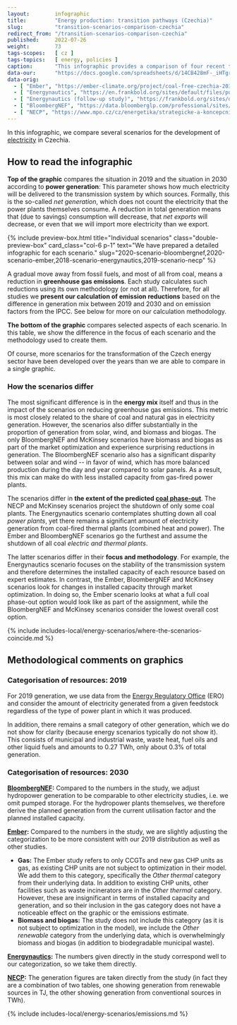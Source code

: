 ```yaml
---
layout:        infographic
title:         "Energy production: transition pathways (Czechia)"
slug:          "transition-scenarios-comparison-czechia"
redirect_from: "/transition-scenarios-comparison-czechia"
published:     2022-07-26
weight:        73
tags-scopes:   [ cz ]
tags-topics:   [ energy, policies ]
caption:       "This infographic provides a comparison of four recent transition scenarios for electricity production in Czechia by 2030. Each of these pathways has a strikingly different impact on reducing greenhouse gas emissions that are related to electricity generation. The scenarios also focus on different things and use different methodologies."
data-our:      "https://docs.google.com/spreadsheets/d/14CB428mF-_iHTgrLb2Dd0zJZ4xHUMdGhbr_FZ2fZy6k/edit"
data-orig:
  - [ "Ember", "https://ember-climate.org/project/coal-free-czechia-2030/" ]
  - [ "Energynautics", "https://en.frankbold.org/sites/default/files/publikace/czech_grid_without_coal_by_2030_fin_0.pdf" ]
  - [ "Energynautics (follow-up study)", "https://frankbold.org/sites/default/files/publikace/sensitivity_analysis_czech_grid_without_coal_by_2030.pdf" ]
  - [ "BloombergNEF", "https://data.bloomberglp.com/professional/sites/24/BNEF-white-paper-EU-coal-transition-Final-6-July.pdf" ]
  - [ "NECP", "https://www.mpo.cz/cz/energetika/strategicke-a-koncepcni-dokumenty/vnitrostatni-plan-ceske-republiky-v-oblasti-energetiky-a-klimatu--252016/" ]
---
```


In this infographic, we compare several scenarios for the development of [electricity](/topics/energy) in Czechia.

## How to read the infographic

**Top of the graphic** compares the situation in 2019 and the situation in 2030 according to **power generation**: This parameter shows how much electricity will be delivered to the transmission system by which sources. Formally, this is the so-called _net generation_, which does not count the electricity that the power plants themselves consume. A reduction in total generation means that (due to savings) consumption will decrease, that _net exports_ will decrease, or even that we will import more electricity than we export.

{% include preview-box.html
    title="Individual scenarios"
    class="double-preview-box"
    card_class="col-6 p-1"
    text="We have prepared a detailed infographic for each scenario."
    slug="2020-scenario-bloombergnef,2020-scenario-ember,2018-scenario-energynautics,2019-scenario-necp"
%}

A gradual move away from fossil fuels, and most of all from coal, means a reduction in **greenhouse gas emissions**. Each study calculates such reductions using its own methodology (or not at all). Therefore, for all studies we **present our calculation of emission reductions** based on the difference in generation mix between 2019 and 2030 and on emission factors from the IPCC. See below for more on our calculation methodology.

**The bottom of the graphic** compares selected aspects of each scenario. In this table, we show the difference in the focus of each scenario and the methodology used to create them.

Of course, more scenarios for the transformation of the Czech energy sector have been developed over the years than we are able to compare in a single graphic.<!--; more can be found in our [research](/2020-research-transformation-of-energy).-->

### How the scenarios differ

The most significant difference is in the **energy mix** itself and thus in the impact of the scenarios on reducing <glossary id="anthropogenicgreenhousegases">greenhouse gas emissions</glossary>. This metric is most closely related to the share of coal and natural gas in electricity generation. However, the scenarios also differ substantially in the proportion of generation from solar, wind, and biomass and biogas. The only BloombergNEF and McKinsey scenarios have biomass and biogas as part of the market optimization and experience surprising reductions in generation. The BloombergNEF scenario also has a significant disparity between solar and wind -- in favor of wind, which has more balanced production during the day and year compared to solar panels. As a result, this mix can make do with less installed capacity from gas-fired power plants.

The scenarios differ in **the extent of the predicted [coal phase-out](/infographics/coal-phase-out-eu)**. The NECP and McKinsey scenarios project the shutdown of only some coal plants. The Energynautics scenario contemplates shutting down all coal _power plants_, yet there remains a significant amount of electricity generation from coal-fired thermal plants (combined heat and power). The Ember and BloombergNEF scenarios go the furthest and assume the shutdown of all coal _electric and thermal plants_.

The latter scenarios differ in their **focus and methodology**. For example, the Energynautics scenario focuses on the stability of the transmission system and therefore determines the installed capacity of each resource based on expert estimates. In contrast, the Ember, BloombergNEF and McKinsey scenarios look for changes in installed capacity through market optimization. In doing so, the Ember scenario looks at what a full coal phase-out option would look like as part of the assignment, while the BloombergNEF and McKinsey scenarios consider the lowest overall cost option.

{% include includes-local/energy-scenarios/where-the-scenarios-coincide.md %}

## Methodological comments on graphics

### Categorisation of resources: 2019

For 2019 generation, we use data from the [Energy Regulatory Office](https://www.eru.cz/en) (ERO) and consider the amount of electricity generated from a given feedstock regardless of the type of power plant in which it was produced.

In addition, there remains a small category of other generation, which we do not show for clarity (because energy scenarios typically do not show it). This consists of municipal and industrial waste, waste heat, fuel oils and other liquid fuels and amounts to 0.27 TWh, only about 0.3% of total generation.

### Categorisation of resources: 2030

**[BloombergNEF](/studies/2020-scenario-bloombergnef):** Compared to the numbers in the study, we adjust hydropower generation to be comparable to other electricity studies, i.e. we omit pumped storage. For the hydropower plants themselves, we therefore derive the planned generation from the current utilisation factor and the planned installed capacity.

**[Ember](/studies/2020-scenario-ember):** Compared to the numbers in the study, we are slightly adjusting the categorization to be more consistent with our 2019 distribution as well as other studies.

* **Gas:** The Ember study refers to only CCGTs and new gas CHP units as gas, as existing CHP units are not subject to optimization in their model. We add them to this category, specifically the _Other thermal_ category from their underlying data. In addition to existing CHP units, other facilities such as waste incinerators are in the _Other thermal_ category. However, these are insignificant in terms of installed capacity and generation, and so their inclusion in the gas category does not have a noticeable effect on the graphic or the emissions estimate.
* **Biomass and biogas:** The study does not include this category (as it is not subject to optimization in the model), we include the _Other renewable_ category from the underlying data, which is overwhelmingly biomass and biogas (in addition to biodegradable municipal waste).

<!--

**[McKinsey](/studies/2020-scenario-mckinsey):** As with the BloombergNEF study, we adjust hydroelectric generation to be comparable to other electricity studies, i.e., we omit pumped storage plants, compared to the numbers in the study. Thus, for hydropower plants alone, we again derive the planned generation from the current utilisation factor and the planned installed capacity.

The study also differs in the categorisation of biogas, which it categorises as a gas. The exact amount of biogas in the scenario is not known and according to the authors this amount is very small, so we have not adjusted the values in the scenario. Thus, the gas category here includes a small amount of biogas and the biomass and biogas category actually includes only biomass.

-->

**[Energynautics](/studies/2018-scenario-energynautics):** The numbers given directly in the study correspond well to our categorization, so we take them directly.

**[NECP](/studies/2019-scenario-necp):** The generation figures are taken directly from the study (in fact they are a combination of two tables, one showing generation from renewable sources in TJ, the other showing generation from conventional sources in TWh).

{% include includes-local/energy-scenarios/emissions.md %}
